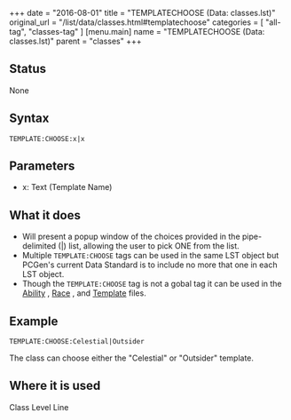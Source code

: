 +++
date = "2016-08-01"
title = "TEMPLATECHOOSE (Data: classes.lst)"
original_url = "/list/data/classes.html#templatechoose"
categories = [ "all-tag", "classes-tag" ]
[menu.main]
    name = "TEMPLATECHOOSE (Data: classes.lst)"
    parent = "classes"
+++

## Status

None

## Syntax

`TEMPLATE:CHOOSE:x|x`

## Parameters

-   x: Text (Template Name)



What it does
------------

-   Will present a popup window of the choices provided in the
    pipe-delimited (|) list, allowing the user to pick ONE from
    the list.
-   Multiple `TEMPLATE:CHOOSE` tags can be used in the same LST object
    but PCGen's current Data Standard is to include no more that one in
    each LST object.
-   Though the `TEMPLATE:CHOOSE` tag is not a gobal tag it can be used
    in the [Ability](/list/data/ability/templatechoose.html) ,
    [Race](/list/data/races/templatechoose.html) , and
    [Template](/list/data/templates/templatechoose.html) files.

Example
-------

`TEMPLATE:CHOOSE:Celestial|Outsider`

The class can choose either the "Celestial" or "Outsider" template.

Where it is used
----------------

Class Level Line

